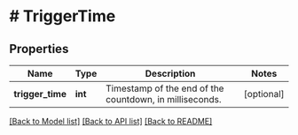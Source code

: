 # # TriggerTime

## Properties

Name | Type | Description | Notes
------------ | ------------- | ------------- | -------------
**trigger_time** | **int** | Timestamp of the end of the countdown, in milliseconds. | [optional] 

[[Back to Model list]](../../README.md#documentation-for-models) [[Back to API list]](../../README.md#documentation-for-api-endpoints) [[Back to README]](../../README.md)
